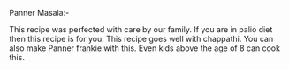Panner Masala:-

This recipe was perfected with care by our family. If you are in palio diet then this recipe is for you. This recipe goes well with chappathi. You can also make Panner frankie with this. Even kids above the age of 8 can cook this.